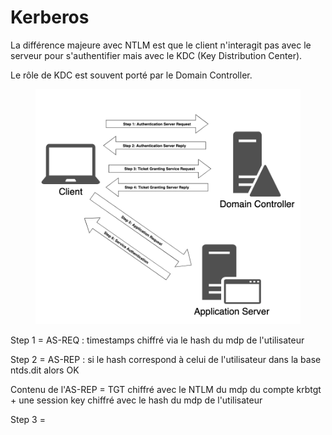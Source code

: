 # Kerberos

La différence majeure avec NTLM est que le client n'interagit pas avec le serveur pour s'authentifier mais avec le KDC (Key Distribution Center).

Le rôle de KDC est souvent porté par le Domain Controller.

<figure><img src="../.gitbook/assets/image (5).png" alt=""><figcaption></figcaption></figure>

Step 1 = AS-REQ : timestamps chiffré via le hash du mdp de l'utilisateur

Step 2 = AS-REP : si le hash correspond à celui de l'utilisateur dans la base ntds.dit alors OK

Contenu de l'AS-REP = TGT chiffré avec le NTLM du mdp du compte krbtgt + une session key chiffré avec le hash du mdp de l'utilisateur

Step 3 =&#x20;

